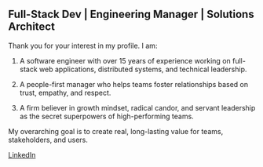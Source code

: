 ## Full-Stack Dev | Engineering Manager | Solutions Architect

Thank you for your interest in my profile. I am:

1) A software engineer with over 15 years of experience working on full-stack web applications, distributed systems, and technical leadership.

2) A people-first manager who helps teams foster relationships based on trust, empathy, and respect.

3) A firm believer in growth mindset, radical candor, and servant leadership as the secret superpowers of high-performing teams.

My overarching goal is to create real, long-lasting value for teams, stakeholders, and users.

[LinkedIn](https://www.linkedin.com/in/salvatoreformisano/)
